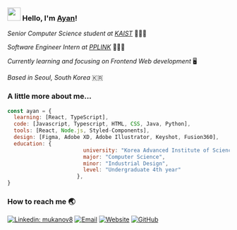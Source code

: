 ### <img src="https://media.giphy.com/media/hvRJCLFzcasrR4ia7z/giphy.gif" width="30px"> Hello, I'm [Ayan](https://mukanov8.github.io)!

<p>
   <em> Senior Computer Science student at <a href="https://www.kaist.ac.kr/en/">KAIST</a>  </em>  👨🏻‍🎓 </br>
  
   <em> Software Engineer Intern at <a href="https://pagecall.net/">PPLINK</a>  </em>  👨🏻‍💻 </br>
   
   <em> Currently learning and focusing on Frontend Web development </em>  🖥 </br>
   
   <em> Based in Seoul, South Korea </em>  🇰🇷  </br>
</p>


### A little more about me...  


```javascript
const ayan = {
  learning: [React, TypeScript],
  code: [Javascript, Typescript, HTML, CSS, Java, Python],
  tools: [React, Node.js, Styled-Components],
  design: [Figma, Adobe XD, Adobe Illustrator, Keyshot, Fusion360],
  education: {          
                        university: "Korea Advanced Institute of Science & Technology (KAIST)",
                        major: "Computer Science",
                        minor: "Industrial Design",
                        level: "Undergraduate 4th year"
                      },
}
```

### How to reach me 🌏

[![Linkedin: mukanov8](https://img.shields.io/badge/-mukanov8-blue?style=flat-square&logo=Linkedin&logoColor=white&link=https://www.linkedin.com/in/mukanov8/)](https://www.linkedin.com/in/mukanov8/)
[![Email](https://img.shields.io/badge/email-%20-red?style=social&logo=Gmail)](<mailto:mukanov.ayan@gmail.com>)
[![Website](https://img.shields.io/badge/website-%20-blue?style=social&logo=React )](https://mukanov8.github.io/)
[![GitHub](https://img.shields.io/github/followers/mukanov8?label=follow&style=social)](https://github.com/mukanov8)

<!--
**mukanov8/mukanov8** is a ✨ _special_ ✨ repository because its `README.md` (this file) appears on your GitHub profile.

Here are some ideas to get you started:

- 🔭 I’m currently working on ...
- 🌱 I’m currently learning ...
- 👯 I’m looking to collaborate on ...
- 🤔 I’m looking for help with ...
- 💬 Ask me about ...
- 📫 How to reach me: ...
- 😄 Pronouns: ...
- ⚡ Fun fact: ...


[![](https://github-readme-stats.vercel.app/api?username=mukanov8&count_private=true&show_icons=true&include_all_commits=true)](https://github.com/mukanov8/mukanov8)

[![Top Langs](https://github-readme-stats.vercel.app/api/top-langs/?username=mukanov8&count_private=true&langs_count=4line_height=6)](https://github.com/mukanov8/mukanov8)


-->
